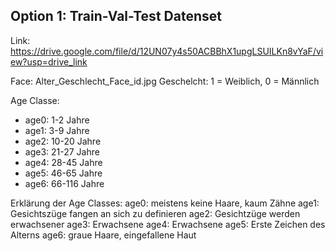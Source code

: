 ## Option 1: Train-Val-Test Datenset

Link: https://drive.google.com/file/d/12UN07y4s50ACBBhX1upgLSUILKn8vYaF/view?usp=drive_link

Face: Alter_Geschlecht_Face_id.jpg
Geschelcht: 1 = Weiblich, 0 = Männlich

Age Classe:
- age0: 1-2 Jahre
- age1: 3-9 Jahre
- age2: 10-20 Jahre
- age3: 21-27 Jahre
- age4: 28-45 Jahre
- age5: 46-65 Jahre
- age6: 66-116 Jahre

Erklärung der Age Classes:
age0: meistens keine Haare, kaum Zähne
age1: Gesichtszüge fangen an sich zu definieren
age2: Gesichtzüge werden erwachsener
age3: Erwachsene
age4: Erwachsene
age5: Erste Zeichen des Alterns
age6: graue Haare, eingefallene Haut